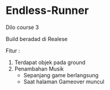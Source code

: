 # Endless-Runner
Dilo course 3

Build beradad di Realese

Fitur :
1. Terdapat objek pada ground
2. Penambahan Musik
    - Sepanjang game berlangsung
    - Saat halaman Gameover muncul  
